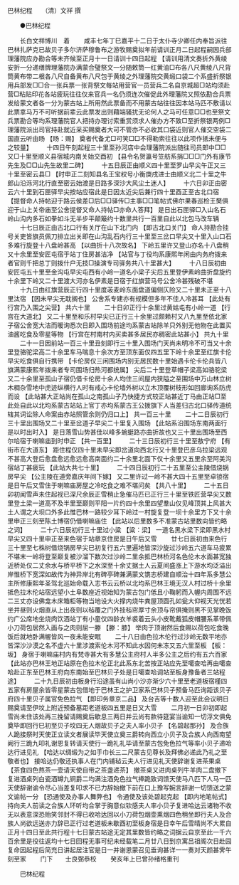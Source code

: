 巴林纪程　　（清）文祥 撰 

　　●巴林纪程 

　　长白文祥博川　着 
　　咸丰七年丁巳嘉平十二日于太仆寺少卿任内奉旨派往巴林扎萨克已故贝子多尔济萨穆鲁布之游牧赐奠拟年前请训正月二日起程嗣因兵部理藩院应办勘合等未齐候至正月十一日请训十四日起程 【请训用清文奏折外黄绫安折一分递缮牌理藩院办满蒙合璧祭文一分随敕筒一红黄油□布各八尺黄绫八尺背筒黄布带二根各八尺自备黄布八尺包于黄绫之外理藩院交黄缎口袋二个系盛折祭银用兵部发□□合一张兵票一张背祭文每站用营官一员营兵二名自京城超□站均须赴营□粘贴印花各站疲玩往往仅来官兵一名仍须连次催促此外理藩院又照依勘合兵票发给蒙文者各一分为蒙古站上所用然此票备而不用蒙古站往往因本站马匹不敷请以此票拿马万不可听据前辈云此票发出则藉端骚扰无论何人之马可任意□□也至祭文兵票勘合等均系理藩院官人把持办理讨索重赏须求人催办方不致□至折祭银两例□理藩院派出司官持赴就近采买赐奠者大可不管亦不必收其口袋近则官人催交空袋二国直云听由旸 【旸：赐】 奠者代备尤□可笑□□不得勒索往往以此项作抵未便与之较量】 
　　十四日午刻起程三十里至孙河店中会理藩院派出随往司员郎中□□又□十里至顺义县宿城内南关始交酉初 【县令名贺瀛号笠舫系捐□□□门外有康节先生及□□山先生故里二碑】 
　　十五日辰正由顺义四十里至罗山早尖午正又三十里至密云县□ 【时申正二刻知县名王宝权号小衡庚戌进士由顺义北二十里之牛郎山沿泺河北行直至密云始渡是日路多深沙大风尘土迷人】 
　　十六日卯正由密云六十里到石匣驿早尖按站应宿此是日因太近尖后兼行四十里酉正至古北口宿 【提督命人持帖迎于路云侯差□后□□驿传□主事□□笔帖式佛尔果春巡检王樊俱迎于山上关帝庙至公舍提督又命人持帖□亦命人答拜】 是日出石匣驿□入山名石岭山沟内多石如拳如斗无半步平颠簸约十数里共行一百里自此以北包马改车辆 
　　十七日辰正由古北口行有关厅在山下北门内 【即古北口关门】 命人持勘合挂号关吏皆旗员佩刀排立出关即在山沟乱石内行三十里至三岔口早尖又十里入山口石多难行旋登十八盘岭甚高 【以曲折十八次故名】 下岭五里许又登山亦名十八盘稍又十余里至安匠屯宿于站丁住房甚洁净 【站官与丁役均系康熙年闲由内务府拨来者官则千把总丁则拨什户无技□操演专司驿务共八十里甚大】 
　　十八日辰初由安匠屯五十里至金沟屯早尖屯西有小岭一道名小梁子尖后五里登伊素岭曲折盘旋约十余里下岭又二十里渡大河亦名伊素是日宿于红旗营马号公舍冷甚残破不堪 
　　十九日由红旗营辰正行四十里度荍麦岭东面盘道偏侧仄险又二十里未正至十八里汰宿 【因未早尖无耽搁也】 公舍系专建亦有规模但多年不佳人冷甚耳 【此处有行宫乃入围之尖营】 共六十里 
　　二十日卯正行十余里过黄姑屯有小岭一道 【行宫在大道北】 又二十里至和乐村早尖已正行三十余里过颇赖村又八九里至依北家子宿公舍宽大洁而暖询悉次日即入围场前途均系蒙古站除羊只外别无他物在此置买油酱吃食及零星等物 【行宫在村南村内买卖甚多居民亦稠密此站甚小】 共九十里 
　　二十一日因前站一百三十里丑刻即行三十里入围场门天尚未明冷不可当又十余里登骆驼梁高二十余里车马喘息十余次方至顶东面仅四五里下岭十余里至红旗卡伦早尖吃食俱自行携带 【卡伦房仅三闲围场内别无居民数十里始遇卡伦卡伦兵皆八旗满蒙康熙年拨来者专司围场归热河都统属】 尖后二十里登草帽子梁高如骆驼梁又二十余里至孤山子宿仍借卡伦房十余人均住三间屋内狭隘之至围场中万山林立树木稠杂雪地中虎迹纵横行人时有戒心卡伦墙外树以立木顶覆树枝形如回廊询系防虎而设 【此站甚大正站尚在孤山之南孤山子乃快捷方式较正站甚近丁马由正站□至此处自此以北均系蒙古站站上官丁亦均系蒙古王公拨旗下人当差归古北口驿传道统辖其词讼除人命案由赤站照管余则仍归口上】 共一百三十里 
　　二十二日辰初行三十里出围场又二十里至岔道子早尖二十里复入围场 【此站系沿围场东南两面行是以时出时入】 是日落雪山势甚佳以峰多蜿蜓路亦曲折故也又三十里出围场至西尔哈宿于喇嘛庙到时申正 【共一百里】 
　　二十三日辰初行三十里至敖宁府 【有街市在大道东】 距住程仅四十里未早尖即岔道向西北行又十里登巴彦乌拉梁远观不甚高大登后愈盘愈远愈远愈高南面约二十余里北面下仅十余里又五里余至阿美沟宿站丁甚疲玩 【此站大共七十里】 
　　二十四日辰初行二十五里至公主陵借烧锅房早尖 【公主陵在道旁嘉庆年间下嫁】 又二里许过一岭不甚大四十五里至卓锁宿是日午后又雪住于喇嘛庙房屋之冷吃食之难不堪问矣 【共八十里】 
　　二十五日卯初闻雪声未住起视已深尺余辰正雪稍止急催马匹已正行三十里至铁匠营早尖又数里登土梁一道高不及半里至巅则平阳一片约四十余里四望羣山仅见峰顶其上风甚大土人谓之大坝口外多此惟巴林一路较少耳下岭过一村旋复登一坝十余里方下又十余里申正三刻至陈土博宿仍借喇嘛庙住 【此站以后里数多不准蒙古站里数向皆约略之词】 
　　二十六日辰初行三十里过小粱 【粱：梁】 一道名黑水梁下梁即黑水村早尖又四十里申正至来色宿于站章京住房是日午后又雪 
　　廿七日辰初由来色行三十里至七株树借烧锅房早尖巳初复行五六里遍地皆深沙旋过沙岭五六道车马疲累不堪末一岭将登至巅复被沙溜下数次过沙岭二里余抵巴林桥河名色伦木水面甚宽独近桥处仅二丈余水与桥平桥下之水深至十余丈据土人云夏间盛涨上下游水均泛溢出岸惟桥下宽深如故传为神异岸北有碑亭碑兼满蒙文镌志桥建自顺治十四年系多慧公主所修康熙年圣驾北巡始命载入志书云云桥以北均系巴林王境无汉人村过桥十余里抵色拉木伦站宿远望小土阜数座近视始知为蒙古包门低且小鞠躬而入幄内周围不远二三丈亦设佛龛木床箱柜等物当地设大火撑内烧牛粪屋顶圆孔如瓮大仰视天光恍若坐井昼则火烟直从上出夜则以毡覆之门外挂毡帘厚寸余顶与帘俱掩则黑不见掌晚饭约广公席地坐烧肉饮酒站丁有小童仅四龄衣羊裘着云头小皮靴戴狐皮帽腰系革带佩小刀荷包居然入画与之肉则屈一滕 【滕：膝】 举肉于顶谢然后食赐以荷包吃食晚饭后就地卧满幄皆风一夜未能安眠 
　　二十八日由色拉木伦行过沙岭无数平地亦皆深沙沙漠之名不虚六十里涉渡索伦木河不知此水因何未冻又五六里至板 【板：坂】 身宿于喇嘛庙村内有梵寺甚大有多慧公主府村人半多公主之后约有五六百家 【此站亦巴林王地正站原在色拉木伦正北此系东北苦按正站应先至噶查哈再由噶查哈赴正东至巴林王府向东南始至巴林贝子处是日噶查哈调站至板身豫备者三站程途】 
　　二十九日辰初由板身行沿途虽有山尚小沙亦渐少六十里至老道板宿槿四五家有房屋余皆零星蒙古包借地于巴林王之护卫家系巴林贝子预备马匹询距该贝子府四十里贝子属官免色拉气 【即印务章京二品】 及台吉等十数人迎至此会议明日赐奠请至伊坟上附近预备墓距老道板四五里是日又大雪 
　　二月初一日卯初即起雪尚未住该处再三挽留请赐奠后歇息三两日并云尚有款待筵宴当谕知一切浮文俱免奠毕即回行巳初至贝子坟四无人烟故贝子之夫人率小贝子 【名碧起那孙】 及合族人跪接祭时天使正立读文者展读毕天使立奠三爵转向西立小贝子及合族人向西南望阙行三跪九叩礼谢恩复转请天使行一跪礼礼毕请至蒙古包免色拉气等率小贝子递哈达行进见礼 【哈达以绸缎为之如手巾长三二尺蒙古见尊长及拜佛必递此乃礼之至敬者也】 接哈达仍敬还执事人在门内铺毡云夫人行进见礼天使辞谢复进茶果桌 【茶食四色熬茶一壶请天使自带之茶盏递茶】 撤茶桌又进肉桌列牛羊肉二盘撤下复进酒桌列白瓷酒罇九铜爵二均满注酒免色拉气捧跪致词馈天使马八匹下人马一匹天使辞谢谕令尽心当差复叩求不已力辞始撤下前在口上豫写婉言辞谢一切馈送之蒙文谕帖一分 【恐通使及办事人舞弊也】 令通使及该处碧起克起 【即内地笔帖式】 持向夫人前读之合族人环听均合掌于胸意似钦感夫人率小贝子复进哈达云诸物不收无以表意深恐贻笑邻封不得已收哈达回以小刀荷包烟壶熏烟四色稍坐即行夫人及合族人尚欲远送亦力辞已正行过老道板未歇酉初至板身宿是日幸午后雪晴尚不大累自正月十四日至此共行程十七日蒙古站途无定其里数皆约略之词据云自京至此一千六百余里是役往返均十七日回程无事可纪未经载笔二月廿八日到京寓吕祖阁次日赴园复命因起程后简充日讲起居注官是日一并谢恩蒙召见垂询甚详一一奏对天颜甚霁午刻至家 
　　门下　　士良弼恭校 
　　癸亥年上巳曾孙绪格重刊 

　　巴林纪程

